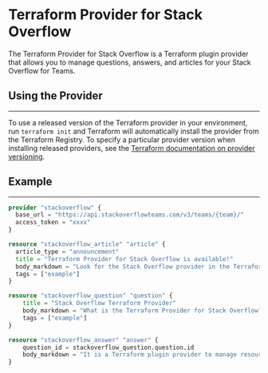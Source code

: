 # Terraform Provider for Stack Overflow

The Terraform Provider for Stack Overflow is a Terraform plugin provider that allows you to manage questions, answers, and articles for your Stack Overflow for Teams.

## Using the Provider
---------------------

To use a released version of the Terraform provider in your environment, run `terraform init` and Terraform will automatically install the provider from the Terraform Registry. To specify a particular provider version when installing released providers, see the [Terraform documentation on provider versioning](https://www.terraform.io/docs/configuration/providers.html#version-provider-versions).

## Example
----------

```terraform
provider "stackoverflow" {
  base_url = "https://api.stackoverflowteams.com/v3/teams/{team}/"
  access_token = "xxxx"
}

resource "stackoverflow_article" "article" {
  article_type = "announcement"
  title = "Terraform Provider for Stack Overflow is available!"
  body_markdown = "Look for the Stack Overflow provider in the Terraform registry"
  tags = ["example"]
}

resource "stackoverflow_question" "question" {
    title = "Stack Overflow Terraform Provider"
    body_markdown = "What is the Terraform Provider for Stack Overflow?"
    tags = ["example"]
}

resource "stackoverflow_answer" "answer" {
    question_id = stackoverflow_question.question.id
    body_markdown = "It is a Terraform plugin provider to manage resources in Stack Overflow for Teams"
}
```
